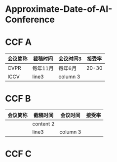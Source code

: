 # Approximate-Date-of-AI-Conference

# CCF A

| 会议简称 |截稿时间   | 会议时间3 | 接受率 |
| ----- | --------- | ----------- | ------- |
| CVPR | 每年11月 |       每年6月      |    20-30     |
| ICCV  | line3     | column 3    |         |


# CCF B
| 会议简称 |   截稿时间   | 会议时间 | 接受率 |
| --------- | --------- | ----------- | ------- |
|    | content 2 |             |         |
|    | line3     | column 3    |         |


# CCF C
